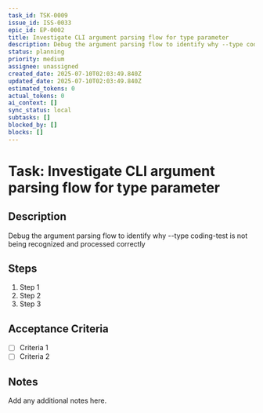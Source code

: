 ```yaml
---
task_id: TSK-0009
issue_id: ISS-0033
epic_id: EP-0002
title: Investigate CLI argument parsing flow for type parameter
description: Debug the argument parsing flow to identify why --type coding-test is not being recognized and processed correctly
status: planning
priority: medium
assignee: unassigned
created_date: 2025-07-10T02:03:49.840Z
updated_date: 2025-07-10T02:03:49.840Z
estimated_tokens: 0
actual_tokens: 0
ai_context: []
sync_status: local
subtasks: []
blocked_by: []
blocks: []
---
```


# Task: Investigate CLI argument parsing flow for type parameter

## Description
Debug the argument parsing flow to identify why --type coding-test is not being recognized and processed correctly

## Steps
1. Step 1
2. Step 2
3. Step 3

## Acceptance Criteria
- [ ] Criteria 1
- [ ] Criteria 2

## Notes
Add any additional notes here.
